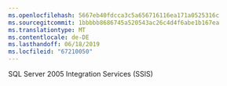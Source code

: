 ```yaml
---
ms.openlocfilehash: 5667eb40fdcca3c5a656716116ea171a0525316c
ms.sourcegitcommit: 1bbbbb8686745a520543ac26c4d4f6abe1b167ea
ms.translationtype: MT
ms.contentlocale: de-DE
ms.lasthandoff: 06/18/2019
ms.locfileid: "67210050"
---
```

SQL Server 2005 Integration Services \(SSIS\)
